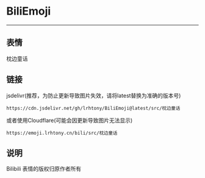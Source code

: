 # BiliEmoji
---
## 表情
枕边童话
## 链接
jsdelivr(推荐，为防止更新导致图片失效，请将latest替换为准确的版本号)
```
https://cdn.jsdelivr.net/gh/lrhtony/BiliEmoji@latest/src/枕边童话
```
或者使用Cloudflare(可能会因更新导致图片无法显示)
```
https://emoji.lrhtony.cn/bili/src/枕边童话
```
## 说明
Bilibili 表情的版权归原作者所有
